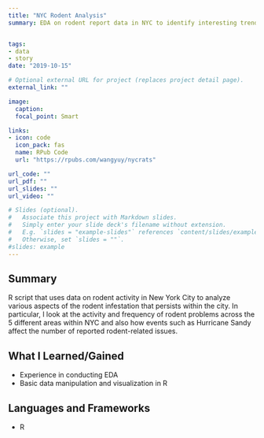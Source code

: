 ```yaml
---
title: "NYC Rodent Analysis"
summary: EDA on rodent report data in NYC to identify interesting trends and insights.


tags:
- data
- story
date: "2019-10-15"

# Optional external URL for project (replaces project detail page).
external_link: ""

image:
  caption: 
  focal_point: Smart

links:
- icon: code
  icon_pack: fas
  name: RPub Code
  url: "https://rpubs.com/wangyuy/nycrats"

url_code: ""
url_pdf: ""
url_slides: ""
url_video: ""

# Slides (optional).
#   Associate this project with Markdown slides.
#   Simply enter your slide deck's filename without extension.
#   E.g. `slides = "example-slides"` references `content/slides/example-slides.md`.
#   Otherwise, set `slides = ""`.
#slides: example
---
```

## Summary

R script that uses data on rodent activity in New York City to analyze various aspects of the rodent infestation that persists within the city. In particular, I look at the activity and frequency of rodent problems across the 5 different areas within NYC and also how events such as Hurricane Sandy affect the number of reported rodent-related issues.

## What I Learned/Gained
* Experience in conducting EDA
* Basic data manipulation and visualization in R

## Languages and Frameworks
* R

